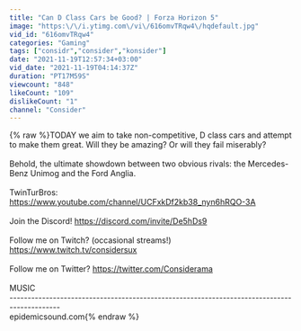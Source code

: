 ```yaml
---
title: "Can D Class Cars be Good? | Forza Horizon 5"
image: "https:\/\/i.ytimg.com\/vi\/616omvTRqw4\/hqdefault.jpg"
vid_id: "616omvTRqw4"
categories: "Gaming"
tags: ["considr","consider","konsider"]
date: "2021-11-19T12:57:34+03:00"
vid_date: "2021-11-19T04:14:37Z"
duration: "PT17M59S"
viewcount: "848"
likeCount: "109"
dislikeCount: "1"
channel: "Consider"
---
```

{% raw %}TODAY we aim to take non-competitive, D class cars and attempt to make them great. Will they be amazing? Or will they fail miserably?<br /><br />Behold, the ultimate showdown between two obvious rivals: the Mercedes-Benz Unimog and the Ford Anglia.<br /><br />TwinTurBros: <a rel="nofollow" target="blank" href="https://www.youtube.com/channel/UCFxkDf2kb38_nyn6hRQO-3A">https://www.youtube.com/channel/UCFxkDf2kb38_nyn6hRQO-3A</a><br /><br />Join the Discord! <a rel="nofollow" target="blank" href="https://discord.com/invite/De5hDs9">https://discord.com/invite/De5hDs9</a><br /><br />Follow me on Twitch? (occasional streams!) <a rel="nofollow" target="blank" href="https://www.twitch.tv/considersux">https://www.twitch.tv/considersux</a><br /><br />Follow me on Twitter? <a rel="nofollow" target="blank" href="https://twitter.com/Considerama">https://twitter.com/Considerama</a><br /><br />MUSIC<br />--------------------------------------------------------------------------------------------<br />epidemicsound.com{% endraw %}
